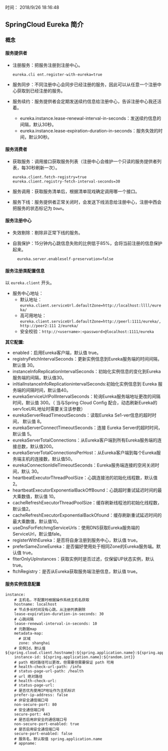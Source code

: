 时间： 2018/9/26 18:16:48 

## SpringCloud Eureka 简介

### 概念

#### 服务提供者

* 注册服务：把服务注册到注册中心。

    ```
    eureka.cli ent.register-with-eureka=true
    ```

* 服务同步：不同注册中心会同步已经注册的服务，因此可以从任意一个注册中心获取到已经注册的服务。

* 服务续约：服务提供者会定期发送续约信息给注册中心，告诉注册中心我还活着。

    * eureka.instance.lease-renewal-interval-in-seconds：发送续约信息的间隔，默认30秒。
    * eureka.instance.lease-expiration-duration-in-seconds：服务失效的时间，默认90秒。

#### 服务消费者  

* 获取服务：调用接口获取服务列表（注册中心会维护一个只读的服务提供者列表，每30秒刷新一次）。

    ```
    eureka.client.fetch-registry=true
    eureka.client.registry-fetch-interval-seconds=30
    ```

* 服务调用：获取服务清单后，根据清单现戏确定调用哪一个接口。

* 服务下线：服务提供者正常关闭时，会发送下线消息给注册中心，注册中西会把服务的状态标记为 `Down`。

#### 服务注册中心  

* 失效剔除：剔除非正常下线的服务。
* 自我保护：15分钟内心跳信息失败的比例低于85%，会将当前注册的信息保护起来。

		eureka.server.enableself-preservation=false

#### 服务注册类配置信息  

以 `eureka.client` 开头。  

* 服务中心地址：
	* 默认地址：`eureka.client.serviceUrl.defaultZone=http://localhost:llll/eureka/`
	* 高可用地址： `eureka.client.serviceUrl.defaultZone=http://peerl:1111/eureka/, http://peer2:111
2/eureka/`
	* 安全校验：`http://<username>:<password>@localhost:1111/eureka`

**其它配置:** 

* enabled：启用Eureka客户端，默认值 true。
* registryFetchIntervalSeconds：更新实例信息到Eureka服务端的时间间隔，默认值 30。
* instancelnfoReplicationlntervalSeconds：初始化实例信息的变化到Eureka服务端的间隔，默认值30。
* inItiallnstancelnfoRepIicationintervalSeconds:初始化实例信息到 Eureka 服务端的间隔时间，默认值40。
* eurekaServiceUrlPolllntervalSeconds：轮询Eureka服务端地址更改的间隔时间，默认值 300。（ 当与Spring Cloud Config 配合，动态刷新Eureka的serv1ceURL地址时需要关注该参数）
* eurekaServerReadTimeoutSeconds：读取Eureka Se1-ver信息的超时时间， 默认值 8。
* eurekaServerConnectTimeoutSeconds：连接 Eureka Server的超时时间，默认值 5。
* eurekaServerTotalConnections：从Eureka客户端到所有Eureka服务端的连接总数，默认值200。
* eurekaServerTotalConnectionsPerHost：从Eureka客户端到每个Eureka服务端主机的连接数，默认值50。
* eurekaConnectionldleTimeoutSeconds：Eureka服务端连接的空闲关闭时间，默认 30。
* heartbeatExecutorThreadPoolSize：心跳连接池的初始化线程数，默认值2。
* heartbeatExecutorExponentialBackOffBound：心跳超时重试延迟时间的最大乘数值，默认值 10。
* cacheRefreshExecutorThreadPoolSize：缓存刷新线程池的初始化线程数，默认值2。
* cacheRefreshExecutorExponentialBackOfound：缓存刷新重试延迟时间的最大乘数值，默认值10。
* useDnsForFetchmgServiceUrls：使用DNS获取Eureka服务端的ServiceUrl，默认值fale。
* registerWithEureka：是否将自身注册到服务中心，默认值 true。
* preferSameZoneEureka：是否偏好使用处于相同Zone的Eureka服务端。默认值 true。
* flterOnlyUplnstances：获取实例时是否过滤，仅保留UP状态实例，默认true。
* ftchRegistry：是否从Eureka获取服务端注册信息，默认值 true。

#### 服务实例信息配置  

	instance:
	    # 主机名，不配置时根据操作系统主机名获取
	    hostname: localhost
	    # 节点多长时间没有心跳，从注册列表删除
	    lease-expiration-duration-in-seconds: 30
	    # 心跳间隔
	    lease-renewal-interval-in-seconds: 10
	    # 元数据map
	    metadata-map:
	      # 区域
	      zone: shanghai
	    # 实例Id，默认值 ${spring.cloud.client.hostname}:${spring.application.name}:${spring.application.instance_id}:${server.port}}
	    instance-id: ${spring.application.name}:${random.int}}
	    # path 相对路径可以更改，但需要但需要保证 path 可用
	    # health-check-url-path: /info
	    # status-page-url-path: /health
	    # url 绝对路径
	    # health-check-url:
	    # status-page-url:
	    # 是否优先使用IP地址作为主机标识
	    prefer-ip-address: false
	    # 非安全通信端口号
	    non-secure-port: 80
	    # 安全通信端口号
	    secure-port: 443
	    # 是否启用非安全的通信端口号
	    non-secure-port-enabled: true
	    # 是否启用安全通信端口号
	    secure-port-enabled: false
	    # 服务名，默认取值 spring.application.name
	    # appname:

